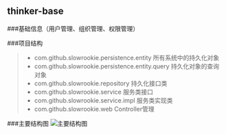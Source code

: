 ## thinker-base
###基础信息（用户管理、组织管理、权限管理）

###项目结构 
>* com.github.slowrookie.persistence.entity			所有系统中的持久化对象
>* com.github.slowrookie.persistence.entity.query 	持久化对象的查询对象
>* com.github.slowrookie.repository 				持久化接口类
>* com.github.slowrookie.service 					服务类接口
>* com.github.slowrookie.service.impl				服务类实现类
>* com.github.slowrookie.web						Controller管理

###主要结构图
![主要结构图](https://raw.githubusercontent.com/SlowRookie/thinker-base/master/src/test/resouces/datamodel/model.png)